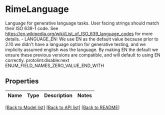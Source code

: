 # RimeLanguage

Language for generative language tasks.  User facing strings should match their ISO 639-1 code. See https://en.wikipedia.org/wiki/List_of_ISO_639_language_codes for more details.   - LANGUAGE_EN: We use EN as the default value because prior to 2.10 we didn't have a language option  for generative testing, and we implicity assumed english was the language. By making EN the default we ensure these previous versions are compatible, and will default to using EN correctly. protolint:disable:next ENUM_FIELD_NAMES_ZERO_VALUE_END_WITH

## Properties

Name | Type | Description | Notes
------------ | ------------- | ------------- | -------------

[[Back to Model list]](../README.md#documentation-for-models) [[Back to API list]](../README.md#documentation-for-api-endpoints) [[Back to README]](../README.md)

